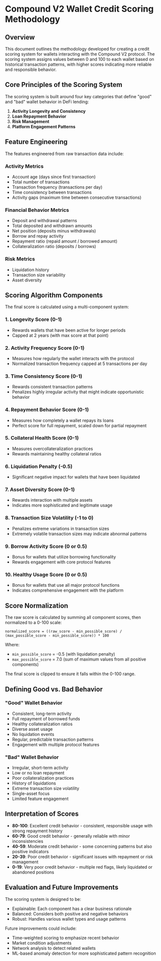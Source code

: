 # Compound V2 Wallet Credit Scoring Methodology

## Overview

This document outlines the methodology developed for creating a credit scoring system for wallets interacting with the Compound V2 protocol. The scoring system assigns values between 0 and 100 to each wallet based on historical transaction patterns, with higher scores indicating more reliable and responsible behavior.

## Core Principles of the Scoring System

The scoring system is built around four key categories that define "good" and "bad" wallet behavior in DeFi lending:

1. **Activity Longevity and Consistency**
2. **Loan Repayment Behavior**
3. **Risk Management**
4. **Platform Engagement Patterns**

## Feature Engineering

The features engineered from raw transaction data include:

### Activity Metrics
- Account age (days since first transaction)
- Total number of transactions
- Transaction frequency (transactions per day)
- Time consistency between transactions
- Activity gaps (maximum time between consecutive transactions)

### Financial Behavior Metrics
- Deposit and withdrawal patterns
- Total deposited and withdrawn amounts
- Net position (deposits minus withdrawals)
- Borrow and repay activity
- Repayment ratio (repaid amount / borrowed amount)
- Collateralization ratio (deposits / borrows)

### Risk Metrics
- Liquidation history
- Transaction size variability
- Asset diversity

## Scoring Algorithm Components

The final score is calculated using a multi-component system:

### 1. Longevity Score (0-1)
- Rewards wallets that have been active for longer periods
- Capped at 2 years (with max score at that point)

### 2. Activity Frequency Score (0-1)
- Measures how regularly the wallet interacts with the protocol
- Normalized transaction frequency capped at 5 transactions per day

### 3. Time Consistency Score (0-1)
- Rewards consistent transaction patterns
- Penalizes highly irregular activity that might indicate opportunistic behavior

### 4. Repayment Behavior Score (0-1)
- Measures how completely a wallet repays its loans
- Perfect score for full repayment, scaled down for partial repayment

### 5. Collateral Health Score (0-1)
- Measures overcollateralization practices
- Rewards maintaining healthy collateral ratios

### 6. Liquidation Penalty (-0.5)
- Significant negative impact for wallets that have been liquidated

### 7. Asset Diversity Score (0-1)
- Rewards interaction with multiple assets
- Indicates more sophisticated and legitimate usage

### 8. Transaction Size Volatility (-1 to 0)
- Penalizes extreme variations in transaction sizes
- Extremely volatile transaction sizes may indicate abnormal patterns

### 9. Borrow Activity Score (0 or 0.5)
- Bonus for wallets that utilize borrowing functionality
- Rewards engagement with core protocol features

### 10. Healthy Usage Score (0 or 0.5)
- Bonus for wallets that use all major protocol functions
- Indicates comprehensive engagement with the platform

## Score Normalization

The raw score is calculated by summing all component scores, then normalized to a 0-100 scale:

```
normalized_score = ((raw_score - min_possible_score) / (max_possible_score - min_possible_score)) * 100
```

Where:
- `min_possible_score` = -0.5 (with liquidation penalty)
- `max_possible_score` = 7.0 (sum of maximum values from all positive components)

The final score is clipped to ensure it falls within the 0-100 range.

## Defining Good vs. Bad Behavior

### "Good" Wallet Behavior
- Consistent, long-term activity
- Full repayment of borrowed funds
- Healthy collateralization ratios
- Diverse asset usage
- No liquidation events
- Regular, predictable transaction patterns
- Engagement with multiple protocol features

### "Bad" Wallet Behavior
- Irregular, short-term activity
- Low or no loan repayment
- Poor collateralization practices
- History of liquidations
- Extreme transaction size volatility
- Single-asset focus
- Limited feature engagement

## Interpretation of Scores

- **80-100**: Excellent credit behavior - consistent, responsible usage with strong repayment history
- **60-79**: Good credit behavior - generally reliable with minor inconsistencies
- **40-59**: Moderate credit behavior - some concerning patterns but also positive indicators
- **20-39**: Poor credit behavior - significant issues with repayment or risk management
- **0-19**: Very poor credit behavior - multiple red flags, likely liquidated or abandoned positions

## Evaluation and Future Improvements

The scoring system is designed to be:
- Explainable: Each component has a clear business rationale
- Balanced: Considers both positive and negative behaviors
- Robust: Handles various wallet types and usage patterns

Future improvements could include:
- Time-weighted scoring to emphasize recent behavior
- Market condition adjustments
- Network analysis to detect related wallets
- ML-based anomaly detection for more sophisticated pattern recognition